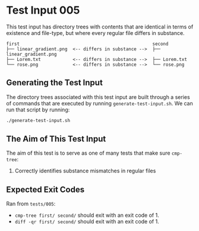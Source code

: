 # Test Input 005

This test input has directory trees with contents that are identical in terms
of existence and file-type, but where every regular file differs in substance.

```
first                                                  second
├── linear_gradient.png  <-- differs in substance -->  ├── linear_gradient.png
├── Lorem.txt            <-- differs in substance -->  ├── Lorem.txt
└── rose.png             <-- differs in substance -->  └── rose.png
```

## Generating the Test Input

The directory trees associated with this test input are built through a series
of commands that are executed by running `generate-test-input.sh`. We can run
that script by running:

```bash
./generate-test-input.sh
```

## The Aim of This Test Input

The aim of this test is to serve as one of many tests that make sure
`cmp-tree`:
1. Correctly identifies substance mismatches in regular files

## Expected Exit Codes

Ran from `tests/005`:

* `cmp-tree first/ second/` should exit with an exit code of 1.
* `diff -qr first/ second/` should exit with an exit code of 1.
